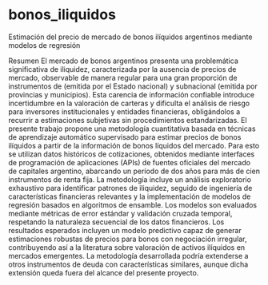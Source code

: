 # bonos_iliquidos
Estimación del precio de mercado de bonos ilíquidos argentinos mediante modelos de regresión


Resumen
El mercado de bonos argentinos presenta una problemática significativa de iliquidez, caracterizada por la ausencia de precios de mercado, observable de manera regular para una gran proporción de instrumentos de (emitida por el Estado nacional) y subnacional (emitida por provincias y municipios). Esta carencia de información confiable introduce incertidumbre en la valoración de carteras y dificulta el análisis de riesgo para inversores institucionales y entidades financieras, obligándolos a recurrir a estimaciones subjetivas sin procedimientos estandarizadas.
El presente trabajo propone una metodología cuantitativa basada en técnicas de aprendizaje automático supervisado para estimar precios de bonos ilíquidos a partir de la información de bonos líquidos del mercado. Para esto se utilizan datos históricos de cotizaciones, obtenidos mediante interfaces de programación de aplicaciones (APIs) de fuentes oficiales del mercado de capitales argentino, abarcando un período de dos años para más de cien instrumentos de renta fija. La metodología incluye un análisis exploratorio exhaustivo para identificar patrones de iliquidez, seguido de ingeniería de características financieras relevantes y la implementación de modelos de regresión basados en algoritmos de ensamble. Los modelos son evaluados mediante métricas de error estándar y validación cruzada temporal, respetando la naturaleza secuencial de los datos financieros.
Los resultados esperados incluyen un modelo predictivo capaz de generar estimaciones robustas de precios para bonos con negociación irregular, contribuyendo así a la literatura sobre valoración de activos ilíquidos en mercados emergentes. La metodología desarrollada podría extenderse a otros instrumentos de deuda con características similares, aunque dicha extensión queda fuera del alcance del presente proyecto.

